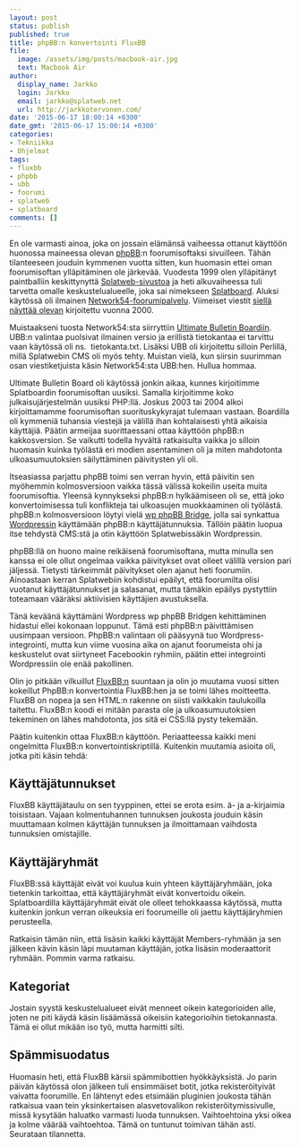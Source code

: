 ```yaml
---
layout: post
status: publish
published: true
title: phpBB:n konvertointi FluxBB
file:
  image: /assets/img/posts/macbook-air.jpg
  text: Macbook Air
author:
  display_name: Jarkko
  login: Jarkko
  email: jarkko@splatweb.net
  url: http://jarkkotervonen.com/
date: '2015-06-17 18:00:14 +0300'
date_gmt: '2015-06-17 15:00:14 +0300'
categories:
- Tekniikka
- Ohjelmat
tags:
- fluxbb
- phpbb
- ubb
- foorumi
- splatweb
- splatboard
comments: []
---
```

En ole varmasti ainoa, joka on jossain elämänsä vaiheessa ottanut käyttöön huonossa maineessa olevan [phpBB](http://www.phpbb.com/):n foorumisoftaksi sivuilleen. Tähän tilanteeseen jouduin kymmenen vuotta sitten, kun huomasin ettei oman foorumisoftan ylläpitäminen ole järkevää. Vuodesta 1999 olen ylläpitänyt paintballiin keskittynyttä [Splatweb-sivustoa](http://splatweb.net/) ja heti alkuvaiheessa tuli tarvetta omalle keskustelualueelle, joka sai nimekseen [Splatboard](http://splatweb.net/splatboard/). Aluksi käytössä oli ilmainen [Network54-foorumipalvelu](http://www.network54.com/). Viimeiset viestit [siellä näyttää olevan](http://www.network54.com/Forum/62012/) kirjoitettu vuonna 2000.

Muistaakseni tuosta Network54:sta siirryttiin [Ultimate Bulletin Boardiin](https://en.wikipedia.org/wiki/UBB.classic). UBB:n valintaa puolsivat ilmainen versio ja erillistä tietokantaa ei tarvittu vaan käytössä oli ns.  tietokanta.txt. Lisäksi UBB oli kirjoitettu silloin Perlillä, millä Splatwebin CMS oli myös tehty. Muistan vielä, kun siirsin suurimman osan viestiketjuista käsin Network54:sta UBB:hen. Hullua hommaa.

<p>Ultimate Bulletin Board oli käytössä jonkin aikaa, kunnes kirjoitimme Splatboardin foorumisoftan uusiksi. Samalla kirjoitimme koko julkaisujärjestelmän uusiksi PHP:llä. Joskus 2003 tai 2004 alkoi kirjoittamamme foorumisoftan suorituskykyrajat tulemaan vastaan. Boardilla oli kymmeniä tuhansia viestejä ja välillä ihan kohtalaisesti yhtä aikaisia käyttäjiä. Päätin armeijaa suorittaessani ottaa käyttöön phpBB:n kakkosversion. Se vaikutti todella hyvältä ratkaisulta vaikka jo silloin huomasin kuinka työlästä eri modien asentaminen oli ja miten mahdotonta ulkoasumuutoksien säilyttäminen päivitysten yli oli.

Itseasiassa parjattu phpBB toimi sen verran hyvin, että päivitin sen myöhemmin kolmosversioon vaikka tässä välissä kokeilin useita muita foorumisoftia. Yleensä kynnykseksi phpBB:n hylkäämiseen oli se, että joko konvertoimisessa tuli konflikteja tai ulkoasujen muokkaaminen oli työlästä. phpBB:n kolmosversioon löytyi vielä [wp phpBB Bridge](https://wordpress.org/plugins/wp-phpbb-bridge/), jolla sai synkattua [Wordpressin](https://wordpress.org/) käyttämään phpBB:n käyttäjätunnuksia. Tällöin päätin luopua itse tehdystä CMS:stä ja otin käyttöön Splatwebissäkin Wordpressin.

phpBB:llä on huono maine reikäisenä foorumisoftana, mutta minulla sen kanssa ei ole ollut ongelmaa vaikka päivitykset ovat olleet välillä version pari jäljessä. Tietysti tärkeimmät päivitykset olen ajanut heti foorumiin. Ainoastaan kerran Splatwebiin kohdistui epäilyt, että foorumilta olisi vuotanut käyttäjätunnukset ja salasanat, mutta tämäkin epäilys pystyttiin toteamaan vääräksi aktiivisien käyttäjien avustuksella.

Tänä keväänä käyttämäni Wordpress wp phpBB Bridgen kehittäminen hidastui ellei kokonaan loppunut. Tämä esti phpBB:n päivittämisen uusimpaan versioon. PhpBB:n valintaan oli pääsyynä tuo Wordpress-integrointi, mutta kun viime vuosina aika on ajanut foorumeista ohi ja keskustelut ovat siirtyneet Facebookin ryhmiin, päätin ettei integrointi Wordpressiin ole enää pakollinen.

Olin jo pitkään vilkuillut [FluxBB:n](https://fluxbb.org/) suuntaan ja olin jo muutama vuosi sitten kokeillut PhpBB:n konvertointia FluxBB:hen ja se toimi lähes moitteetta. FluxBB on nopea ja sen HTML:n rakenne on siisti vaikkakin taulukoilla taitettu. FluxBB:n koodi ei mitään parasta ole ja ulkoasumuutoksien tekeminen on lähes mahdotonta, jos sitä ei CSS:llä pysty tekemään.

Päätin kuitenkin ottaa FluxBB:n käyttöön. Periaatteessa kaikki meni ongelmitta FluxBB:n konvertointiskriptillä. Kuitenkin muutamia asioita oli, jotka piti käsin tehdä:

## Käyttäjätunnukset

FluxBB käyttäjätaulu on sen tyyppinen, ettei se erota esim. ä- ja a-kirjaimia toisistaan. Vajaan kolmentuhannen tunnuksen joukosta jouduin käsin muuttamaan kolmen käyttäjän tunnuksen ja ilmoittamaan vaihdosta tunnuksien omistajille.

## Käyttäjäryhmät

FluxBB:ssä käyttäjät eivät voi kuulua kuin yhteen käyttäjäryhmään, joka tietenkin tarkoittaa, että käyttäjäryhmät eivät konvertoidu oikein. Splatboardilla käyttäjäryhmät eivät ole olleet tehokkaassa käytössä, mutta kuitenkin jonkun verran oikeuksia eri foorumeille oli jaettu käyttäjäryhmien perusteella.

Ratkaisin tämän niin, että lisäsin kaikki käyttäjät Members-ryhmään ja sen jälkeen kävin käsin läpi muutaman käyttäjän, jotka lisäsin moderaattorit ryhmään. Pommin varma ratkaisu.

## Kategoriat

Jostain syystä keskustelualueet eivät menneet oikein kategorioiden alle, joten ne piti käydä käsin lisäämässä oikeisiin kategorioihin tietokannasta. Tämä ei ollut mikään iso työ, mutta harmitti silti.

## Spämmisuodatus

Huomasin heti, että FluxBB kärsii spämmibottien hyökkäyksistä. Jo parin päivän käytössä olon jälkeen tuli ensimmäiset botit, jotka rekisteröityivät vaivatta foorumille. En lähtenyt edes etsimään pluginien joukosta tähän ratkaisua vaan tein yksinkertaisen alasvetovalikon rekisteröitymissivulle, missä kysytään haluatko varmasti luoda tunnuksen. Vaihtoehtoina yksi oikea ja kolme väärää vaihtoehtoa. Tämä on tuntunut toimivan tähän asti. Seurataan tilannetta.
